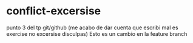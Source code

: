# conflict-excersise
punto 3 del tp git/github (me acabo de dar cuenta que escribi mal es exercise no excersise disculpas)
Esto es un cambio en la feature branch
